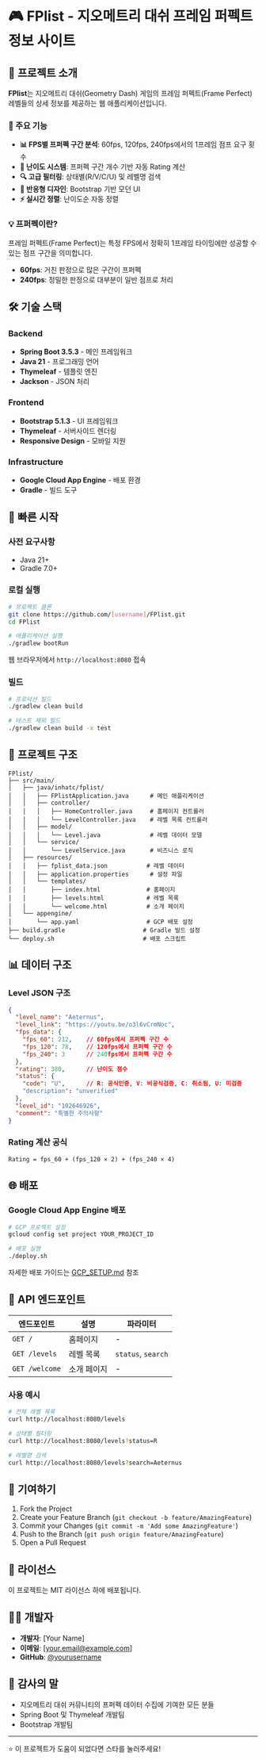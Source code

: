 # 🎮 FPlist - 지오메트리 대쉬 프레임 퍼펙트 정보 사이트

## 📖 프로젝트 소개

**FPlist**는 지오메트리 대쉬(Geometry Dash) 게임의 프레임 퍼펙트(Frame Perfect) 레벨들의 상세 정보를 제공하는 웹 애플리케이션입니다.

### 🎯 주요 기능

- **📊 FPS별 프퍼펙 구간 분석**: 60fps, 120fps, 240fps에서의 1프레임 점프 요구 횟수
- **🔢 난이도 시스템**: 프퍼펙 구간 개수 기반 자동 Rating 계산
- **🔍 고급 필터링**: 상태별(R/V/C/U) 및 레벨명 검색
- **📱 반응형 디자인**: Bootstrap 기반 모던 UI
- **⚡ 실시간 정렬**: 난이도순 자동 정렬

### 💡 프퍼펙이란?

프레임 퍼펙트(Frame Perfect)는 특정 FPS에서 정확히 1프레임 타이밍에만 성공할 수 있는 점프 구간을 의미합니다.
- **60fps**: 거친 판정으로 많은 구간이 프퍼펙
- **240fps**: 정밀한 판정으로 대부분이 일반 점프로 처리

## 🛠️ 기술 스택

### Backend
- **Spring Boot 3.5.3** - 메인 프레임워크
- **Java 21** - 프로그래밍 언어
- **Thymeleaf** - 템플릿 엔진
- **Jackson** - JSON 처리

### Frontend
- **Bootstrap 5.1.3** - UI 프레임워크
- **Thymeleaf** - 서버사이드 렌더링
- **Responsive Design** - 모바일 지원

### Infrastructure
- **Google Cloud App Engine** - 배포 환경
- **Gradle** - 빌드 도구

## 🚀 빠른 시작

### 사전 요구사항
- Java 21+
- Gradle 7.0+

### 로컬 실행
```bash
# 프로젝트 클론
git clone https://github.com/[username]/FPlist.git
cd FPlist

# 애플리케이션 실행
./gradlew bootRun
```

웹 브라우저에서 `http://localhost:8080` 접속

### 빌드
```bash
# 프로덕션 빌드
./gradlew clean build

# 테스트 제외 빌드
./gradlew clean build -x test
```

## 📁 프로젝트 구조

```
FPlist/
├── src/main/
│   ├── java/inhatc/fplist/
│   │   ├── FPlistApplication.java      # 메인 애플리케이션
│   │   ├── controller/
│   │   │   ├── HomeController.java     # 홈페이지 컨트롤러
│   │   │   └── LevelController.java    # 레벨 목록 컨트롤러
│   │   ├── model/
│   │   │   └── Level.java              # 레벨 데이터 모델
│   │   └── service/
│   │       └── LevelService.java       # 비즈니스 로직
│   ├── resources/
│   │   ├── fplist_data.json           # 레벨 데이터
│   │   ├── application.properties      # 설정 파일
│   │   └── templates/
│   │       ├── index.html             # 홈페이지
│   │       ├── levels.html            # 레벨 목록
│   │       └── welcome.html           # 소개 페이지
│   └── appengine/
│       └── app.yaml                   # GCP 배포 설정
├── build.gradle                      # Gradle 빌드 설정
└── deploy.sh                         # 배포 스크립트
```

## 📊 데이터 구조

### Level JSON 구조
```json
{
  "level_name": "Aeternus",
  "level_link": "https://youtu.be/o3l6vCrmNoc",
  "fps_data": {
    "fps_60": 212,    // 60fps에서 프퍼펙 구간 수
    "fps_120": 78,    // 120fps에서 프퍼펙 구간 수
    "fps_240": 3      // 240fps에서 프퍼펙 구간 수
  },
  "rating": 380,      // 난이도 점수
  "status": {
    "code": "U",      // R: 공식인증, V: 비공식검증, C: 취소됨, U: 미검증
    "description": "unverified"
  },
  "level_id": "102646926",
  "comment": "특별한 주의사항"
}
```

### Rating 계산 공식
```
Rating = fps_60 + (fps_120 × 2) + (fps_240 × 4)
```

## 🌐 배포

### Google Cloud App Engine 배포
```bash
# GCP 프로젝트 설정
gcloud config set project YOUR_PROJECT_ID

# 배포 실행
./deploy.sh
```

자세한 배포 가이드는 [GCP_SETUP.md](GCP_SETUP.md) 참조

## 🔧 API 엔드포인트

| 엔드포인트 | 설명 | 파라미터 |
|-----------|------|----------|
| `GET /` | 홈페이지 | - |
| `GET /levels` | 레벨 목록 | `status`, `search` |
| `GET /welcome` | 소개 페이지 | - |

### 사용 예시
```bash
# 전체 레벨 목록
curl http://localhost:8080/levels

# 상태별 필터링
curl http://localhost:8080/levels?status=R

# 레벨명 검색
curl http://localhost:8080/levels?search=Aeternus
```

## 🤝 기여하기

1. Fork the Project
2. Create your Feature Branch (`git checkout -b feature/AmazingFeature`)
3. Commit your Changes (`git commit -m 'Add some AmazingFeature'`)
4. Push to the Branch (`git push origin feature/AmazingFeature`)
5. Open a Pull Request

## 📝 라이선스

이 프로젝트는 MIT 라이선스 하에 배포됩니다.

## 👨‍💻 개발자

- **개발자**: [Your Name]
- **이메일**: [your.email@example.com]
- **GitHub**: [@yourusername](https://github.com/yourusername)

## 🙏 감사의 말

- 지오메트리 대쉬 커뮤니티의 프퍼펙 데이터 수집에 기여한 모든 분들
- Spring Boot 및 Thymeleaf 개발팀
- Bootstrap 개발팀

---

⭐ 이 프로젝트가 도움이 되었다면 스타를 눌러주세요! 